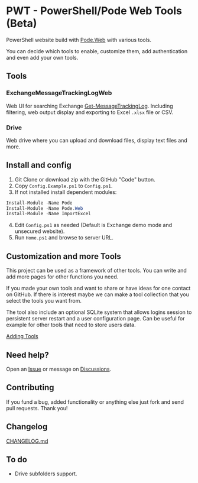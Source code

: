 # PWT - PowerShell/Pode Web Tools (Beta)
PowerShell website build with [Pode.Web](https://github.com/Badgerati/Pode.Web) with various tools.

You can decide which tools to enable, customize them, add authentication and even add your own tools. 

## Tools
### ExchangeMessageTrackingLogWeb
Web UI for searching Exchange [Get-MessageTrackingLog](https://docs.microsoft.com/en-us/powershell/module/exchange/get-messagetrackinglog?view=exchange-ps). Including filtering, web output display and exporting to Excel `.xlsx` file or CSV.
### Drive
Web drive where you can upload and download files, display text files and more.

## Install and config
1. Git Clone or download zip with the GitHub "Code" button.
2. Copy `Config.Example.ps1` to `Config.ps1`.
3. If not installed install dependent modules:
``` powershell
Install-Module -Name Pode
Install-Module -Name Pode.Web
Install-Module -Name ImportExcel
```
4. Edit `Config.ps1` as needed (Default is Exchange demo mode and unsecured website).
5. Run `Home.ps1` and browse to server URL.

## Customization and more Tools
This project can be used as a framework of other tools. You can write and add more pages for other functions you need.

If you made your own tools and want to share or have ideas for one contact on GitHub. If there is interest maybe we can make a tool collection that you select the tools you want from.

The tool also include an optional SQLite system that allows logins session to persistent server restart and a user configuration page. Can be useful for example for other tools that need to store users data.

[Adding Tools](https://github.com/ili101/ExchangeMessageTrackingLogWeb/blob/master/AddingTools.md)

## Need help?
Open an [Issue](https://github.com/ili101/ExchangeMessageTrackingLogWeb/issues)
or message on [Discussions](https://github.com/ili101/ExchangeMessageTrackingLogWeb/discussions).

## Contributing
If you fund a bug, added functionality or anything else just fork and send pull requests. Thank you!

##  Changelog
[CHANGELOG.md](https://github.com/ili101/ExchangeMessageTrackingLogWeb/blob/master/CHANGELOG.md)

## To do
* Drive subfolders support.